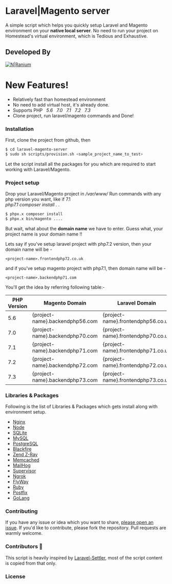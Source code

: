 # Laravel|Magento server
A simple script which helps you quickly setup Laravel and Magento environment on your **native local server**. 
No need to run your project on Homestead's virtual environment, which is Tedious and Exhaustive.
## Developed By 
[![N|Ranium](https://d1vxlv5w7jsf3o.cloudfront.net/wp-content/uploads/2018/10/24121043/ranium-logo-black.png)](https://ranium.in/)
##
# New Features!

  - Relatively fast than homestead environment 
  - No need to add virtual host, it's already done.
  - Supports PHP &nbsp; *5.6 &nbsp; 7.0 &nbsp; 7.1 &nbsp; 7.2 &nbsp; 7.3*
  - Clone project, run laravel/magento commands and Done!


### Installation

First, clone the project from github, then 

```sh
$ cd laravel-magento-server
$ sudo sh scripts/provision.sh <sample_project_name_to_test>
```
Let the script install all the packages for you which are required to start working with Laravel/Magento.

### Project setup

Drop your Laravel/Magento project in */var/www/<project>*
Run commands with any php version you want, like if 7.1  
*php7.1 composer install*
.
.
```sh 
$ phpx.x composer install
$ phpx.x bin/magento ....
```

But wait, what about the **domain name** we have to enter. 
Guess what, your project name is your domain name !!

Lets say if you've setup laravel project with php7.2 version, then your domain name will be - 
```
<project-name>.frontendphp72.co.uk
```
and if you've setup magento project with php7.1, then domain name will be - 
```
<project-name>.backendphp71.com
```
You'll get the idea by referring following table:-

| PHP Version | Magento Domain | Laravel Domain | 
| ------ | ------ | ----- |
| 5.6 | {project-name}.backendphp56.com | {project-name}.frontendphp56.co.uk
| 7.0 | {project-name}.backendphp70.com | {project-name}.frontendphp70.co.uk
| 7.1 | {project-name}.backendphp71.com | {project-name}.frontendphp71.co.uk
| 7.2 | {project-name}.backendphp72.com | {project-name}.frontendphp72.co.uk
| 7.3 | {project-name}.backendphp73.com | {project-name}.frontendphp73.co.uk



### Libraries & Packages
Following is the list of Libraries & Packages which gets install along with environment setup.

* [Nginx]
* [Node]
* [SQLite]
* [MySQL]
* [PostgreSQL]
* [Blackfire]
* [Zend Z-Ray]
* [Memcached]
* [MailHog]
* [Supervisor]
* [Ngrok]
* [FlyWay]
* [Ruby]
* [Postfix]
* [GoLang]

### Contributing 

If you have any issue or idea which you want to share, [please open an issue].
If you'd like to contribute, please fork the repository. Pull requests are warmly welcome.

### Contributors :stars:

This script is heavily inspired by [Laravel-Settler], most of the script content is copied from that only.
 
### License























   [Nginx]: <https://www.nginx.com/>
   [Node]: <https://nodejs.org/en/>
   [SQLite]: <https://www.sqlite.org/index.html>
   [MySQL]: <https://www.mysql.com/>
   [PostgreSQL]: <https://www.postgresql.org/>
   [Blackfire]: <https://blackfire.io/>
   [Zend Z-Ray]: <http://www.zend.com/en/products/server/z-ray>
   [Memcached]: <https://memcached.org/>
   [MailHog]: <https://github.com/mailhog/MailHog>
   [Supervisor]: <http://supervisord.org/>
   [Ngrok]: <https://ngrok.com/>
   [FlyWay]: <https://flywaydb.org/>
   [Ruby]: <https://www.ruby-lang.org/en/>
   [Postfix]: <http://www.postfix.org/>
   [GoLang]: <https://golang.org/>
   [please open an issue]: <https://github.com/ranium/laravel-magento-server/issues>
   [Laravel-Settler]: <https://github.com/laravel/settler>



